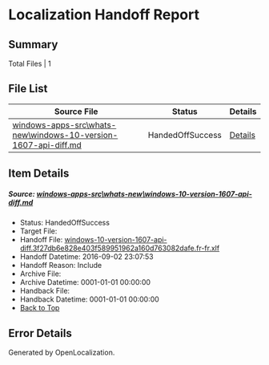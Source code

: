 # <a name='report-top'></a> Localization Handoff Report

## Summary
 Total Files | 1

## File List
 Source File | Status | Details 
 ----------- | ------ | ------- 
 [windows-apps-src\whats-new\windows-10-version-1607-api-diff.md](https://github.com/Microsoft/windows-apps/blob/9744ad0720baf7abdacf439249c18742a5e6d34b/windows-apps-src/whats-new/windows-10-version-1607-api-diff.md) | HandedOffSuccess | [Details](#9d3d69899c6a3762330f5f4ef8b44250a38be0377998)

## Item Details
##### <a name='9d3d69899c6a3762330f5f4ef8b44250a38be0377998'></a> Source: [windows-apps-src\whats-new\windows-10-version-1607-api-diff.md](https://github.com/Microsoft/windows-apps/blob/9744ad0720baf7abdacf439249c18742a5e6d34b/windows-apps-src/whats-new/windows-10-version-1607-api-diff.md)
* Status: HandedOffSuccess
* Target File: 
* Handoff File: [windows-10-version-1607-api-diff.3f27db6e828e403f589951962a160d763082dafe.fr-fr.xlf](https://github.com/Microsoft/WDG.handoff/blob/6b0b470335562aa6cd90014495dc028b3d816514/ol-handoff/Microsoft/windows-apps.fr-fr/master/windows-10-version-1607-api-diff.3f27db6e828e403f589951962a160d763082dafe.fr-fr.xlf)
* Handoff Datetime: 2016-09-02 23:07:53
* Handoff Reason: Include
* Archive File: 
* Archive Datetime: 0001-01-01 00:00:00
* Handback File: 
* Handback Datetime: 0001-01-01 00:00:00
* [Back to Top](#report-top)


## Error Details

Generated by OpenLocalization.
